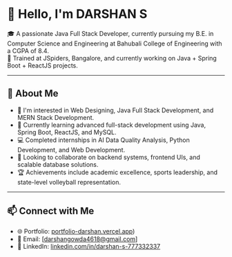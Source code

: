 # 👋 Hello, I'm DARSHAN S

🎓 A passionate Java Full Stack Developer, currently pursuing my B.E. in Computer Science and Engineering at Bahubali College of Engineering with a CGPA of 8.4.  
💼 Trained at JSpiders, Bangalore, and currently working on Java + Spring Boot + ReactJS projects.  

---

## 🚀 About Me

- 👀 I'm interested in Web Designing, Java Full Stack Development, and MERN Stack Development.
- 🌱 Currently learning advanced full-stack development using Java, Spring Boot, ReactJS, and MySQL.
- 💻 Completed internships in AI Data Quality Analysis, Python Development, and Web Development.
- 🤝 Looking to collaborate on backend systems, frontend UIs, and scalable database solutions.
- 🏆 Achievements include academic excellence, sports leadership, and state-level volleyball representation.

---

## 📫 Connect with Me

- 🌐 Portfolio: [portfolio-darshan.vercel.app](https://github.com/DARSHANGOWDA-S/DARSHANGOWDA-S/edit/main/README.md))  
- 📧 Email: [darshangowda4618@gmail.com]
- 🔗 LinkedIn: [linkedin.com/in/darshan-s-777332337](https://www.linkedin.com/in/darshan-s-777332337/)  



